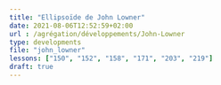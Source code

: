 ```yaml
---
title: "Ellipsoïde de John Lowner"
date: 2021-08-06T12:52:59+02:00
url : /agrégation/développements/John-Lowner
type: developments  
file: "john_lowner"
lessons: ["150", "152", "158", "171", "203", "219"]
draft: true
---
```

